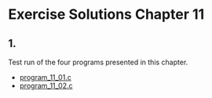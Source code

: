 # Exercise Solutions Chapter 11 #
## 1. ##
Test run of the four programs presented in this chapter.  
- [program_11_01.c](Exercise_01/Program_11_01/program_11_01.c)  
- [program_11_02.c](Exercise_01/Program_11_02/program_11_02.c)  

